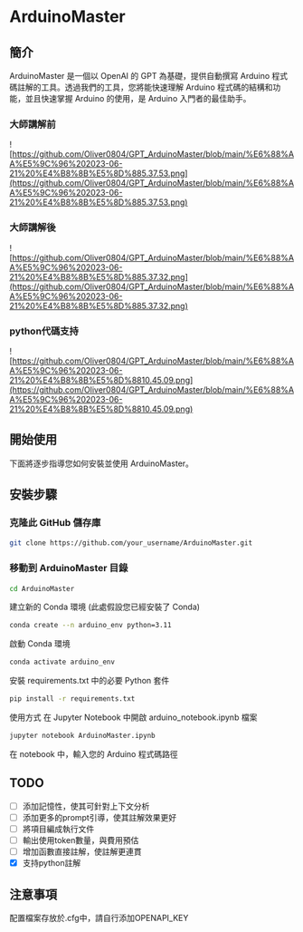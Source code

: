 # ArduinoMaster
## 簡介
ArduinoMaster 是一個以 OpenAI 的 GPT 為基礎，提供自動撰寫 Arduino 程式碼註解的工具。透過我們的工具，您將能快速理解 Arduino 程式碼的結構和功能，並且快速掌握 Arduino 的使用，是 Arduino 入門者的最佳助手。
### 大師講解前
![https://github.com/Oliver0804/GPT_ArduinoMaster/blob/main/%E6%88%AA%E5%9C%96%202023-06-21%20%E4%B8%8B%E5%8D%885.37.53.png](https://github.com/Oliver0804/GPT_ArduinoMaster/blob/main/%E6%88%AA%E5%9C%96%202023-06-21%20%E4%B8%8B%E5%8D%885.37.53.png)
### 大師講解後
![https://github.com/Oliver0804/GPT_ArduinoMaster/blob/main/%E6%88%AA%E5%9C%96%202023-06-21%20%E4%B8%8B%E5%8D%885.37.32.png](https://github.com/Oliver0804/GPT_ArduinoMaster/blob/main/%E6%88%AA%E5%9C%96%202023-06-21%20%E4%B8%8B%E5%8D%885.37.32.png)

### python代碼支持
![https://github.com/Oliver0804/GPT_ArduinoMaster/blob/main/%E6%88%AA%E5%9C%96%202023-06-21%20%E4%B8%8B%E5%8D%8810.45.09.png](https://github.com/Oliver0804/GPT_ArduinoMaster/blob/main/%E6%88%AA%E5%9C%96%202023-06-21%20%E4%B8%8B%E5%8D%8810.45.09.png)

## 開始使用
下面將逐步指導您如何安裝並使用 ArduinoMaster。

## 安裝步驟
### 克隆此 GitHub 儲存庫
```bash
git clone https://github.com/your_username/ArduinoMaster.git
```
### 移動到 ArduinoMaster 目錄
```bash
cd ArduinoMaster
```
建立新的 Conda 環境 (此處假設您已經安裝了 Conda)
```bash
conda create --n arduino_env python=3.11
```
啟動 Conda 環境
```bash
conda activate arduino_env
```
安裝 requirements.txt 中的必要 Python 套件
```bash
pip install -r requirements.txt
```
使用方式
在 Jupyter Notebook 中開啟 arduino_notebook.ipynb 檔案
```bash
jupyter notebook ArduinoMaster.ipynb 
```
在 notebook 中，輸入您的 Arduino 程式碼路徑

## TODO
- [ ] 添加記憶性，使其可針對上下文分析
- [ ] 添加更多的prompt引導，使其註解效果更好
- [ ] 將項目編成執行文件
- [ ] 輸出使用token數量，與費用預估
- [ ] 增加函數直接註解，使註解更連貫
- [x] 支持python註解

## 注意事項
配置檔案存放於.cfg中，請自行添加OPENAPI_KEY
